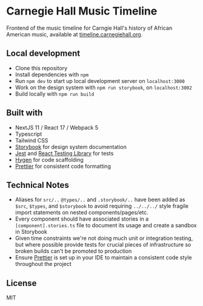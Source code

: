 # Carnegie Hall Music Timeline

Frontend of the music timeline for Carngie Hall's history of African American music, available at [timeline.carnegiehall.org](https://timeline.carnegiehall.org).

## Local development

- Clone this repository
- Install dependencies with `npm`
- Run `npm dev` to start up local development server on `localhost:3000`
- Work on the design system with `npm run storybook`, on `localhost:3002`
- Build locally with `npm run build`

## Built with

- NextJS 11 / React 17 / Webpack 5
- Typescript
- Tailwind CSS
- [Storybook](https://storybook.js.org/) for design system documentation
- [Jest](https://jestjs.io/) and [React Testing Library](https://testing-library.com/docs/react-testing-library/intro/) for tests
- [Hygen](https://www.hygen.io/) for code scaffolding
- [Prettier](https://prettier.io/) for consistent code formatting

## Technical Notes

- Aliases for `src/..` `@types/..` and `.storybook/..` have been added as `$src`, `$types`, and `$storybook` to avoid requiring `../../../` style fragile import statements on nested components/pages/etc.
- Every component should have associated stories in a `[component].stories.ts` file to document its usage and create a sandbox in Storybook
- Given time constraints we're not doing much unit or integration testing, but where possible provide tests for crucial pieces of infrastructure so broken builds can't be promoted to production
- Ensure [Prettier](https://prettier.io/) is set up in your IDE to maintain a consistent code style throughout the project

## License

MIT

